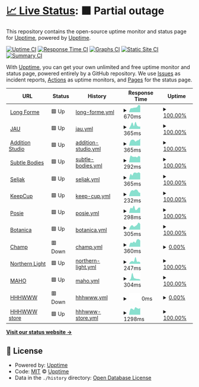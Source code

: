 # [📈 Live Status](https://upptime.github.io/upptime): <!--live status--> **🟧 Partial outage**

This repository contains the open-source uptime monitor and status page for [Upptime](https://upptime.js.org), powered by [Upptime](https://github.com/upptime/upptime).

[![Uptime CI](https://github.com/longforme/longforme-uptime-monitor/workflows/Uptime%20CI/badge.svg)](https://github.com/longforme/longforme-uptime-monitor/actions?query=workflow%3A%22Uptime+CI%22)
[![Response Time CI](https://github.com/longforme/longforme-uptime-monitor/workflows/Response%20Time%20CI/badge.svg)](https://github.com/longforme/longforme-uptime-monitor/actions?query=workflow%3A%22Response+Time+CI%22)
[![Graphs CI](https://github.com/longforme/longforme-uptime-monitor/workflows/Graphs%20CI/badge.svg)](https://github.com/longforme/longforme-uptime-monitor/actions?query=workflow%3A%22Graphs+CI%22)
[![Static Site CI](https://github.com/longforme/longforme-uptime-monitor/workflows/Static%20Site%20CI/badge.svg)](https://github.com/longforme/longforme-uptime-monitor/actions?query=workflow%3A%22Static+Site+CI%22)
[![Summary CI](https://github.com/longforme/longforme-uptime-monitor/workflows/Summary%20CI/badge.svg)](https://github.com/longforme/longforme-uptime-monitor/actions?query=workflow%3A%22Summary+CI%22)

With [Upptime](https://upptime.js.org), you can get your own unlimited and free uptime monitor and status page, powered entirely by a GitHub repository. We use [Issues](https://github.com/upptime/upptime/issues) as incident reports, [Actions](https://github.com/longforme/longforme-uptime-monitor/actions) as uptime monitors, and [Pages](https://upptime.github.io/upptime) for the status page.

<!--start: status pages-->
<!-- This summary is generated by Upptime (https://github.com/upptime/upptime) -->
<!-- Do not edit this manually, your changes will be overwritten -->
<!-- prettier-ignore -->
| URL | Status | History | Response Time | Uptime |
| --- | ------ | ------- | ------------- | ------ |
| <img alt="" src="https://icons.duckduckgo.com/ip3/longforme.com.ico" height="13"> [Long Forme](https://longforme.com) | 🟩 Up | [long-forme.yml](https://github.com/longforme/longforme-uptime-monitor/commits/HEAD/history/long-forme.yml) | <details><summary><img alt="Response time graph" src="./graphs/long-forme/response-time-week.png" height="20"> 670ms</summary><br><a href="https://longforme.github.io/longforme-uptime-monitor/history/long-forme"><img alt="Response time 676" src="https://img.shields.io/endpoint?url=https%3A%2F%2Fraw.githubusercontent.com%2Flongforme%2Flongforme-uptime-monitor%2FHEAD%2Fapi%2Flong-forme%2Fresponse-time.json"></a><br><a href="https://longforme.github.io/longforme-uptime-monitor/history/long-forme"><img alt="24-hour response time 467" src="https://img.shields.io/endpoint?url=https%3A%2F%2Fraw.githubusercontent.com%2Flongforme%2Flongforme-uptime-monitor%2FHEAD%2Fapi%2Flong-forme%2Fresponse-time-day.json"></a><br><a href="https://longforme.github.io/longforme-uptime-monitor/history/long-forme"><img alt="7-day response time 670" src="https://img.shields.io/endpoint?url=https%3A%2F%2Fraw.githubusercontent.com%2Flongforme%2Flongforme-uptime-monitor%2FHEAD%2Fapi%2Flong-forme%2Fresponse-time-week.json"></a><br><a href="https://longforme.github.io/longforme-uptime-monitor/history/long-forme"><img alt="30-day response time 857" src="https://img.shields.io/endpoint?url=https%3A%2F%2Fraw.githubusercontent.com%2Flongforme%2Flongforme-uptime-monitor%2FHEAD%2Fapi%2Flong-forme%2Fresponse-time-month.json"></a><br><a href="https://longforme.github.io/longforme-uptime-monitor/history/long-forme"><img alt="1-year response time 705" src="https://img.shields.io/endpoint?url=https%3A%2F%2Fraw.githubusercontent.com%2Flongforme%2Flongforme-uptime-monitor%2FHEAD%2Fapi%2Flong-forme%2Fresponse-time-year.json"></a></details> | <details><summary><a href="https://longforme.github.io/longforme-uptime-monitor/history/long-forme">100.00%</a></summary><a href="https://longforme.github.io/longforme-uptime-monitor/history/long-forme"><img alt="All-time uptime 99.96%" src="https://img.shields.io/endpoint?url=https%3A%2F%2Fraw.githubusercontent.com%2Flongforme%2Flongforme-uptime-monitor%2FHEAD%2Fapi%2Flong-forme%2Fuptime.json"></a><br><a href="https://longforme.github.io/longforme-uptime-monitor/history/long-forme"><img alt="24-hour uptime 100.00%" src="https://img.shields.io/endpoint?url=https%3A%2F%2Fraw.githubusercontent.com%2Flongforme%2Flongforme-uptime-monitor%2FHEAD%2Fapi%2Flong-forme%2Fuptime-day.json"></a><br><a href="https://longforme.github.io/longforme-uptime-monitor/history/long-forme"><img alt="7-day uptime 100.00%" src="https://img.shields.io/endpoint?url=https%3A%2F%2Fraw.githubusercontent.com%2Flongforme%2Flongforme-uptime-monitor%2FHEAD%2Fapi%2Flong-forme%2Fuptime-week.json"></a><br><a href="https://longforme.github.io/longforme-uptime-monitor/history/long-forme"><img alt="30-day uptime 99.92%" src="https://img.shields.io/endpoint?url=https%3A%2F%2Fraw.githubusercontent.com%2Flongforme%2Flongforme-uptime-monitor%2FHEAD%2Fapi%2Flong-forme%2Fuptime-month.json"></a><br><a href="https://longforme.github.io/longforme-uptime-monitor/history/long-forme"><img alt="1-year uptime 99.99%" src="https://img.shields.io/endpoint?url=https%3A%2F%2Fraw.githubusercontent.com%2Flongforme%2Flongforme-uptime-monitor%2FHEAD%2Fapi%2Flong-forme%2Fuptime-year.json"></a></details>
| <img alt="" src="https://icons.duckduckgo.com/ip3/www.jau.co.jp.ico" height="13"> [JAU](https://www.jau.co.jp) | 🟩 Up | [jau.yml](https://github.com/longforme/longforme-uptime-monitor/commits/HEAD/history/jau.yml) | <details><summary><img alt="Response time graph" src="./graphs/jau/response-time-week.png" height="20"> 365ms</summary><br><a href="https://longforme.github.io/longforme-uptime-monitor/history/jau"><img alt="Response time 391" src="https://img.shields.io/endpoint?url=https%3A%2F%2Fraw.githubusercontent.com%2Flongforme%2Flongforme-uptime-monitor%2FHEAD%2Fapi%2Fjau%2Fresponse-time.json"></a><br><a href="https://longforme.github.io/longforme-uptime-monitor/history/jau"><img alt="24-hour response time 319" src="https://img.shields.io/endpoint?url=https%3A%2F%2Fraw.githubusercontent.com%2Flongforme%2Flongforme-uptime-monitor%2FHEAD%2Fapi%2Fjau%2Fresponse-time-day.json"></a><br><a href="https://longforme.github.io/longforme-uptime-monitor/history/jau"><img alt="7-day response time 365" src="https://img.shields.io/endpoint?url=https%3A%2F%2Fraw.githubusercontent.com%2Flongforme%2Flongforme-uptime-monitor%2FHEAD%2Fapi%2Fjau%2Fresponse-time-week.json"></a><br><a href="https://longforme.github.io/longforme-uptime-monitor/history/jau"><img alt="30-day response time 336" src="https://img.shields.io/endpoint?url=https%3A%2F%2Fraw.githubusercontent.com%2Flongforme%2Flongforme-uptime-monitor%2FHEAD%2Fapi%2Fjau%2Fresponse-time-month.json"></a><br><a href="https://longforme.github.io/longforme-uptime-monitor/history/jau"><img alt="1-year response time 361" src="https://img.shields.io/endpoint?url=https%3A%2F%2Fraw.githubusercontent.com%2Flongforme%2Flongforme-uptime-monitor%2FHEAD%2Fapi%2Fjau%2Fresponse-time-year.json"></a></details> | <details><summary><a href="https://longforme.github.io/longforme-uptime-monitor/history/jau">100.00%</a></summary><a href="https://longforme.github.io/longforme-uptime-monitor/history/jau"><img alt="All-time uptime 99.98%" src="https://img.shields.io/endpoint?url=https%3A%2F%2Fraw.githubusercontent.com%2Flongforme%2Flongforme-uptime-monitor%2FHEAD%2Fapi%2Fjau%2Fuptime.json"></a><br><a href="https://longforme.github.io/longforme-uptime-monitor/history/jau"><img alt="24-hour uptime 100.00%" src="https://img.shields.io/endpoint?url=https%3A%2F%2Fraw.githubusercontent.com%2Flongforme%2Flongforme-uptime-monitor%2FHEAD%2Fapi%2Fjau%2Fuptime-day.json"></a><br><a href="https://longforme.github.io/longforme-uptime-monitor/history/jau"><img alt="7-day uptime 100.00%" src="https://img.shields.io/endpoint?url=https%3A%2F%2Fraw.githubusercontent.com%2Flongforme%2Flongforme-uptime-monitor%2FHEAD%2Fapi%2Fjau%2Fuptime-week.json"></a><br><a href="https://longforme.github.io/longforme-uptime-monitor/history/jau"><img alt="30-day uptime 100.00%" src="https://img.shields.io/endpoint?url=https%3A%2F%2Fraw.githubusercontent.com%2Flongforme%2Flongforme-uptime-monitor%2FHEAD%2Fapi%2Fjau%2Fuptime-month.json"></a><br><a href="https://longforme.github.io/longforme-uptime-monitor/history/jau"><img alt="1-year uptime 100.00%" src="https://img.shields.io/endpoint?url=https%3A%2F%2Fraw.githubusercontent.com%2Flongforme%2Flongforme-uptime-monitor%2FHEAD%2Fapi%2Fjau%2Fuptime-year.json"></a></details>
| <img alt="" src="https://icons.duckduckgo.com/ip3/additionstudio.jau.co.jp.ico" height="13"> [Addition Studio](https://additionstudio.jau.co.jp) | 🟩 Up | [addition-studio.yml](https://github.com/longforme/longforme-uptime-monitor/commits/HEAD/history/addition-studio.yml) | <details><summary><img alt="Response time graph" src="./graphs/addition-studio/response-time-week.png" height="20"> 365ms</summary><br><a href="https://longforme.github.io/longforme-uptime-monitor/history/addition-studio"><img alt="Response time 409" src="https://img.shields.io/endpoint?url=https%3A%2F%2Fraw.githubusercontent.com%2Flongforme%2Flongforme-uptime-monitor%2FHEAD%2Fapi%2Faddition-studio%2Fresponse-time.json"></a><br><a href="https://longforme.github.io/longforme-uptime-monitor/history/addition-studio"><img alt="24-hour response time 560" src="https://img.shields.io/endpoint?url=https%3A%2F%2Fraw.githubusercontent.com%2Flongforme%2Flongforme-uptime-monitor%2FHEAD%2Fapi%2Faddition-studio%2Fresponse-time-day.json"></a><br><a href="https://longforme.github.io/longforme-uptime-monitor/history/addition-studio"><img alt="7-day response time 365" src="https://img.shields.io/endpoint?url=https%3A%2F%2Fraw.githubusercontent.com%2Flongforme%2Flongforme-uptime-monitor%2FHEAD%2Fapi%2Faddition-studio%2Fresponse-time-week.json"></a><br><a href="https://longforme.github.io/longforme-uptime-monitor/history/addition-studio"><img alt="30-day response time 339" src="https://img.shields.io/endpoint?url=https%3A%2F%2Fraw.githubusercontent.com%2Flongforme%2Flongforme-uptime-monitor%2FHEAD%2Fapi%2Faddition-studio%2Fresponse-time-month.json"></a><br><a href="https://longforme.github.io/longforme-uptime-monitor/history/addition-studio"><img alt="1-year response time 379" src="https://img.shields.io/endpoint?url=https%3A%2F%2Fraw.githubusercontent.com%2Flongforme%2Flongforme-uptime-monitor%2FHEAD%2Fapi%2Faddition-studio%2Fresponse-time-year.json"></a></details> | <details><summary><a href="https://longforme.github.io/longforme-uptime-monitor/history/addition-studio">100.00%</a></summary><a href="https://longforme.github.io/longforme-uptime-monitor/history/addition-studio"><img alt="All-time uptime 99.96%" src="https://img.shields.io/endpoint?url=https%3A%2F%2Fraw.githubusercontent.com%2Flongforme%2Flongforme-uptime-monitor%2FHEAD%2Fapi%2Faddition-studio%2Fuptime.json"></a><br><a href="https://longforme.github.io/longforme-uptime-monitor/history/addition-studio"><img alt="24-hour uptime 100.00%" src="https://img.shields.io/endpoint?url=https%3A%2F%2Fraw.githubusercontent.com%2Flongforme%2Flongforme-uptime-monitor%2FHEAD%2Fapi%2Faddition-studio%2Fuptime-day.json"></a><br><a href="https://longforme.github.io/longforme-uptime-monitor/history/addition-studio"><img alt="7-day uptime 100.00%" src="https://img.shields.io/endpoint?url=https%3A%2F%2Fraw.githubusercontent.com%2Flongforme%2Flongforme-uptime-monitor%2FHEAD%2Fapi%2Faddition-studio%2Fuptime-week.json"></a><br><a href="https://longforme.github.io/longforme-uptime-monitor/history/addition-studio"><img alt="30-day uptime 100.00%" src="https://img.shields.io/endpoint?url=https%3A%2F%2Fraw.githubusercontent.com%2Flongforme%2Flongforme-uptime-monitor%2FHEAD%2Fapi%2Faddition-studio%2Fuptime-month.json"></a><br><a href="https://longforme.github.io/longforme-uptime-monitor/history/addition-studio"><img alt="1-year uptime 100.00%" src="https://img.shields.io/endpoint?url=https%3A%2F%2Fraw.githubusercontent.com%2Flongforme%2Flongforme-uptime-monitor%2FHEAD%2Fapi%2Faddition-studio%2Fuptime-year.json"></a></details>
| <img alt="" src="https://icons.duckduckgo.com/ip3/subtle-bodies.jau.co.jp.ico" height="13"> [Subtle Bodies](https://subtle-bodies.jau.co.jp) | 🟩 Up | [subtle-bodies.yml](https://github.com/longforme/longforme-uptime-monitor/commits/HEAD/history/subtle-bodies.yml) | <details><summary><img alt="Response time graph" src="./graphs/subtle-bodies/response-time-week.png" height="20"> 292ms</summary><br><a href="https://longforme.github.io/longforme-uptime-monitor/history/subtle-bodies"><img alt="Response time 366" src="https://img.shields.io/endpoint?url=https%3A%2F%2Fraw.githubusercontent.com%2Flongforme%2Flongforme-uptime-monitor%2FHEAD%2Fapi%2Fsubtle-bodies%2Fresponse-time.json"></a><br><a href="https://longforme.github.io/longforme-uptime-monitor/history/subtle-bodies"><img alt="24-hour response time 249" src="https://img.shields.io/endpoint?url=https%3A%2F%2Fraw.githubusercontent.com%2Flongforme%2Flongforme-uptime-monitor%2FHEAD%2Fapi%2Fsubtle-bodies%2Fresponse-time-day.json"></a><br><a href="https://longforme.github.io/longforme-uptime-monitor/history/subtle-bodies"><img alt="7-day response time 292" src="https://img.shields.io/endpoint?url=https%3A%2F%2Fraw.githubusercontent.com%2Flongforme%2Flongforme-uptime-monitor%2FHEAD%2Fapi%2Fsubtle-bodies%2Fresponse-time-week.json"></a><br><a href="https://longforme.github.io/longforme-uptime-monitor/history/subtle-bodies"><img alt="30-day response time 304" src="https://img.shields.io/endpoint?url=https%3A%2F%2Fraw.githubusercontent.com%2Flongforme%2Flongforme-uptime-monitor%2FHEAD%2Fapi%2Fsubtle-bodies%2Fresponse-time-month.json"></a><br><a href="https://longforme.github.io/longforme-uptime-monitor/history/subtle-bodies"><img alt="1-year response time 349" src="https://img.shields.io/endpoint?url=https%3A%2F%2Fraw.githubusercontent.com%2Flongforme%2Flongforme-uptime-monitor%2FHEAD%2Fapi%2Fsubtle-bodies%2Fresponse-time-year.json"></a></details> | <details><summary><a href="https://longforme.github.io/longforme-uptime-monitor/history/subtle-bodies">100.00%</a></summary><a href="https://longforme.github.io/longforme-uptime-monitor/history/subtle-bodies"><img alt="All-time uptime 99.92%" src="https://img.shields.io/endpoint?url=https%3A%2F%2Fraw.githubusercontent.com%2Flongforme%2Flongforme-uptime-monitor%2FHEAD%2Fapi%2Fsubtle-bodies%2Fuptime.json"></a><br><a href="https://longforme.github.io/longforme-uptime-monitor/history/subtle-bodies"><img alt="24-hour uptime 100.00%" src="https://img.shields.io/endpoint?url=https%3A%2F%2Fraw.githubusercontent.com%2Flongforme%2Flongforme-uptime-monitor%2FHEAD%2Fapi%2Fsubtle-bodies%2Fuptime-day.json"></a><br><a href="https://longforme.github.io/longforme-uptime-monitor/history/subtle-bodies"><img alt="7-day uptime 100.00%" src="https://img.shields.io/endpoint?url=https%3A%2F%2Fraw.githubusercontent.com%2Flongforme%2Flongforme-uptime-monitor%2FHEAD%2Fapi%2Fsubtle-bodies%2Fuptime-week.json"></a><br><a href="https://longforme.github.io/longforme-uptime-monitor/history/subtle-bodies"><img alt="30-day uptime 100.00%" src="https://img.shields.io/endpoint?url=https%3A%2F%2Fraw.githubusercontent.com%2Flongforme%2Flongforme-uptime-monitor%2FHEAD%2Fapi%2Fsubtle-bodies%2Fuptime-month.json"></a><br><a href="https://longforme.github.io/longforme-uptime-monitor/history/subtle-bodies"><img alt="1-year uptime 100.00%" src="https://img.shields.io/endpoint?url=https%3A%2F%2Fraw.githubusercontent.com%2Flongforme%2Flongforme-uptime-monitor%2FHEAD%2Fapi%2Fsubtle-bodies%2Fuptime-year.json"></a></details>
| <img alt="" src="https://icons.duckduckgo.com/ip3/seljak.jau.co.jp.ico" height="13"> [Seljak](https://seljak.jau.co.jp) | 🟩 Up | [seljak.yml](https://github.com/longforme/longforme-uptime-monitor/commits/HEAD/history/seljak.yml) | <details><summary><img alt="Response time graph" src="./graphs/seljak/response-time-week.png" height="20"> 365ms</summary><br><a href="https://longforme.github.io/longforme-uptime-monitor/history/seljak"><img alt="Response time 429" src="https://img.shields.io/endpoint?url=https%3A%2F%2Fraw.githubusercontent.com%2Flongforme%2Flongforme-uptime-monitor%2FHEAD%2Fapi%2Fseljak%2Fresponse-time.json"></a><br><a href="https://longforme.github.io/longforme-uptime-monitor/history/seljak"><img alt="24-hour response time 336" src="https://img.shields.io/endpoint?url=https%3A%2F%2Fraw.githubusercontent.com%2Flongforme%2Flongforme-uptime-monitor%2FHEAD%2Fapi%2Fseljak%2Fresponse-time-day.json"></a><br><a href="https://longforme.github.io/longforme-uptime-monitor/history/seljak"><img alt="7-day response time 365" src="https://img.shields.io/endpoint?url=https%3A%2F%2Fraw.githubusercontent.com%2Flongforme%2Flongforme-uptime-monitor%2FHEAD%2Fapi%2Fseljak%2Fresponse-time-week.json"></a><br><a href="https://longforme.github.io/longforme-uptime-monitor/history/seljak"><img alt="30-day response time 358" src="https://img.shields.io/endpoint?url=https%3A%2F%2Fraw.githubusercontent.com%2Flongforme%2Flongforme-uptime-monitor%2FHEAD%2Fapi%2Fseljak%2Fresponse-time-month.json"></a><br><a href="https://longforme.github.io/longforme-uptime-monitor/history/seljak"><img alt="1-year response time 386" src="https://img.shields.io/endpoint?url=https%3A%2F%2Fraw.githubusercontent.com%2Flongforme%2Flongforme-uptime-monitor%2FHEAD%2Fapi%2Fseljak%2Fresponse-time-year.json"></a></details> | <details><summary><a href="https://longforme.github.io/longforme-uptime-monitor/history/seljak">100.00%</a></summary><a href="https://longforme.github.io/longforme-uptime-monitor/history/seljak"><img alt="All-time uptime 99.97%" src="https://img.shields.io/endpoint?url=https%3A%2F%2Fraw.githubusercontent.com%2Flongforme%2Flongforme-uptime-monitor%2FHEAD%2Fapi%2Fseljak%2Fuptime.json"></a><br><a href="https://longforme.github.io/longforme-uptime-monitor/history/seljak"><img alt="24-hour uptime 100.00%" src="https://img.shields.io/endpoint?url=https%3A%2F%2Fraw.githubusercontent.com%2Flongforme%2Flongforme-uptime-monitor%2FHEAD%2Fapi%2Fseljak%2Fuptime-day.json"></a><br><a href="https://longforme.github.io/longforme-uptime-monitor/history/seljak"><img alt="7-day uptime 100.00%" src="https://img.shields.io/endpoint?url=https%3A%2F%2Fraw.githubusercontent.com%2Flongforme%2Flongforme-uptime-monitor%2FHEAD%2Fapi%2Fseljak%2Fuptime-week.json"></a><br><a href="https://longforme.github.io/longforme-uptime-monitor/history/seljak"><img alt="30-day uptime 100.00%" src="https://img.shields.io/endpoint?url=https%3A%2F%2Fraw.githubusercontent.com%2Flongforme%2Flongforme-uptime-monitor%2FHEAD%2Fapi%2Fseljak%2Fuptime-month.json"></a><br><a href="https://longforme.github.io/longforme-uptime-monitor/history/seljak"><img alt="1-year uptime 100.00%" src="https://img.shields.io/endpoint?url=https%3A%2F%2Fraw.githubusercontent.com%2Flongforme%2Flongforme-uptime-monitor%2FHEAD%2Fapi%2Fseljak%2Fuptime-year.json"></a></details>
| <img alt="" src="https://icons.duckduckgo.com/ip3/keepcup.eco.jau.co.jp.ico" height="13"> [KeepCup](https://keepcup.eco.jau.co.jp) | 🟩 Up | [keep-cup.yml](https://github.com/longforme/longforme-uptime-monitor/commits/HEAD/history/keep-cup.yml) | <details><summary><img alt="Response time graph" src="./graphs/keep-cup/response-time-week.png" height="20"> 232ms</summary><br><a href="https://longforme.github.io/longforme-uptime-monitor/history/keep-cup"><img alt="Response time 287" src="https://img.shields.io/endpoint?url=https%3A%2F%2Fraw.githubusercontent.com%2Flongforme%2Flongforme-uptime-monitor%2FHEAD%2Fapi%2Fkeep-cup%2Fresponse-time.json"></a><br><a href="https://longforme.github.io/longforme-uptime-monitor/history/keep-cup"><img alt="24-hour response time 160" src="https://img.shields.io/endpoint?url=https%3A%2F%2Fraw.githubusercontent.com%2Flongforme%2Flongforme-uptime-monitor%2FHEAD%2Fapi%2Fkeep-cup%2Fresponse-time-day.json"></a><br><a href="https://longforme.github.io/longforme-uptime-monitor/history/keep-cup"><img alt="7-day response time 232" src="https://img.shields.io/endpoint?url=https%3A%2F%2Fraw.githubusercontent.com%2Flongforme%2Flongforme-uptime-monitor%2FHEAD%2Fapi%2Fkeep-cup%2Fresponse-time-week.json"></a><br><a href="https://longforme.github.io/longforme-uptime-monitor/history/keep-cup"><img alt="30-day response time 242" src="https://img.shields.io/endpoint?url=https%3A%2F%2Fraw.githubusercontent.com%2Flongforme%2Flongforme-uptime-monitor%2FHEAD%2Fapi%2Fkeep-cup%2Fresponse-time-month.json"></a><br><a href="https://longforme.github.io/longforme-uptime-monitor/history/keep-cup"><img alt="1-year response time 291" src="https://img.shields.io/endpoint?url=https%3A%2F%2Fraw.githubusercontent.com%2Flongforme%2Flongforme-uptime-monitor%2FHEAD%2Fapi%2Fkeep-cup%2Fresponse-time-year.json"></a></details> | <details><summary><a href="https://longforme.github.io/longforme-uptime-monitor/history/keep-cup">100.00%</a></summary><a href="https://longforme.github.io/longforme-uptime-monitor/history/keep-cup"><img alt="All-time uptime 99.91%" src="https://img.shields.io/endpoint?url=https%3A%2F%2Fraw.githubusercontent.com%2Flongforme%2Flongforme-uptime-monitor%2FHEAD%2Fapi%2Fkeep-cup%2Fuptime.json"></a><br><a href="https://longforme.github.io/longforme-uptime-monitor/history/keep-cup"><img alt="24-hour uptime 100.00%" src="https://img.shields.io/endpoint?url=https%3A%2F%2Fraw.githubusercontent.com%2Flongforme%2Flongforme-uptime-monitor%2FHEAD%2Fapi%2Fkeep-cup%2Fuptime-day.json"></a><br><a href="https://longforme.github.io/longforme-uptime-monitor/history/keep-cup"><img alt="7-day uptime 100.00%" src="https://img.shields.io/endpoint?url=https%3A%2F%2Fraw.githubusercontent.com%2Flongforme%2Flongforme-uptime-monitor%2FHEAD%2Fapi%2Fkeep-cup%2Fuptime-week.json"></a><br><a href="https://longforme.github.io/longforme-uptime-monitor/history/keep-cup"><img alt="30-day uptime 100.00%" src="https://img.shields.io/endpoint?url=https%3A%2F%2Fraw.githubusercontent.com%2Flongforme%2Flongforme-uptime-monitor%2FHEAD%2Fapi%2Fkeep-cup%2Fuptime-month.json"></a><br><a href="https://longforme.github.io/longforme-uptime-monitor/history/keep-cup"><img alt="1-year uptime 100.00%" src="https://img.shields.io/endpoint?url=https%3A%2F%2Fraw.githubusercontent.com%2Flongforme%2Flongforme-uptime-monitor%2FHEAD%2Fapi%2Fkeep-cup%2Fuptime-year.json"></a></details>
| <img alt="" src="https://icons.duckduckgo.com/ip3/posie.jau.co.jp.ico" height="13"> [Posie](https://posie.jau.co.jp) | 🟩 Up | [posie.yml](https://github.com/longforme/longforme-uptime-monitor/commits/HEAD/history/posie.yml) | <details><summary><img alt="Response time graph" src="./graphs/posie/response-time-week.png" height="20"> 298ms</summary><br><a href="https://longforme.github.io/longforme-uptime-monitor/history/posie"><img alt="Response time 364" src="https://img.shields.io/endpoint?url=https%3A%2F%2Fraw.githubusercontent.com%2Flongforme%2Flongforme-uptime-monitor%2FHEAD%2Fapi%2Fposie%2Fresponse-time.json"></a><br><a href="https://longforme.github.io/longforme-uptime-monitor/history/posie"><img alt="24-hour response time 401" src="https://img.shields.io/endpoint?url=https%3A%2F%2Fraw.githubusercontent.com%2Flongforme%2Flongforme-uptime-monitor%2FHEAD%2Fapi%2Fposie%2Fresponse-time-day.json"></a><br><a href="https://longforme.github.io/longforme-uptime-monitor/history/posie"><img alt="7-day response time 298" src="https://img.shields.io/endpoint?url=https%3A%2F%2Fraw.githubusercontent.com%2Flongforme%2Flongforme-uptime-monitor%2FHEAD%2Fapi%2Fposie%2Fresponse-time-week.json"></a><br><a href="https://longforme.github.io/longforme-uptime-monitor/history/posie"><img alt="30-day response time 272" src="https://img.shields.io/endpoint?url=https%3A%2F%2Fraw.githubusercontent.com%2Flongforme%2Flongforme-uptime-monitor%2FHEAD%2Fapi%2Fposie%2Fresponse-time-month.json"></a><br><a href="https://longforme.github.io/longforme-uptime-monitor/history/posie"><img alt="1-year response time 366" src="https://img.shields.io/endpoint?url=https%3A%2F%2Fraw.githubusercontent.com%2Flongforme%2Flongforme-uptime-monitor%2FHEAD%2Fapi%2Fposie%2Fresponse-time-year.json"></a></details> | <details><summary><a href="https://longforme.github.io/longforme-uptime-monitor/history/posie">100.00%</a></summary><a href="https://longforme.github.io/longforme-uptime-monitor/history/posie"><img alt="All-time uptime 99.84%" src="https://img.shields.io/endpoint?url=https%3A%2F%2Fraw.githubusercontent.com%2Flongforme%2Flongforme-uptime-monitor%2FHEAD%2Fapi%2Fposie%2Fuptime.json"></a><br><a href="https://longforme.github.io/longforme-uptime-monitor/history/posie"><img alt="24-hour uptime 100.00%" src="https://img.shields.io/endpoint?url=https%3A%2F%2Fraw.githubusercontent.com%2Flongforme%2Flongforme-uptime-monitor%2FHEAD%2Fapi%2Fposie%2Fuptime-day.json"></a><br><a href="https://longforme.github.io/longforme-uptime-monitor/history/posie"><img alt="7-day uptime 100.00%" src="https://img.shields.io/endpoint?url=https%3A%2F%2Fraw.githubusercontent.com%2Flongforme%2Flongforme-uptime-monitor%2FHEAD%2Fapi%2Fposie%2Fuptime-week.json"></a><br><a href="https://longforme.github.io/longforme-uptime-monitor/history/posie"><img alt="30-day uptime 100.00%" src="https://img.shields.io/endpoint?url=https%3A%2F%2Fraw.githubusercontent.com%2Flongforme%2Flongforme-uptime-monitor%2FHEAD%2Fapi%2Fposie%2Fuptime-month.json"></a><br><a href="https://longforme.github.io/longforme-uptime-monitor/history/posie"><img alt="1-year uptime 100.00%" src="https://img.shields.io/endpoint?url=https%3A%2F%2Fraw.githubusercontent.com%2Flongforme%2Flongforme-uptime-monitor%2FHEAD%2Fapi%2Fposie%2Fuptime-year.json"></a></details>
| <img alt="" src="https://icons.duckduckgo.com/ip3/botanica.jau.co.jp.ico" height="13"> [Botanica](https://botanica.jau.co.jp) | 🟩 Up | [botanica.yml](https://github.com/longforme/longforme-uptime-monitor/commits/HEAD/history/botanica.yml) | <details><summary><img alt="Response time graph" src="./graphs/botanica/response-time-week.png" height="20"> 305ms</summary><br><a href="https://longforme.github.io/longforme-uptime-monitor/history/botanica"><img alt="Response time 386" src="https://img.shields.io/endpoint?url=https%3A%2F%2Fraw.githubusercontent.com%2Flongforme%2Flongforme-uptime-monitor%2FHEAD%2Fapi%2Fbotanica%2Fresponse-time.json"></a><br><a href="https://longforme.github.io/longforme-uptime-monitor/history/botanica"><img alt="24-hour response time 273" src="https://img.shields.io/endpoint?url=https%3A%2F%2Fraw.githubusercontent.com%2Flongforme%2Flongforme-uptime-monitor%2FHEAD%2Fapi%2Fbotanica%2Fresponse-time-day.json"></a><br><a href="https://longforme.github.io/longforme-uptime-monitor/history/botanica"><img alt="7-day response time 305" src="https://img.shields.io/endpoint?url=https%3A%2F%2Fraw.githubusercontent.com%2Flongforme%2Flongforme-uptime-monitor%2FHEAD%2Fapi%2Fbotanica%2Fresponse-time-week.json"></a><br><a href="https://longforme.github.io/longforme-uptime-monitor/history/botanica"><img alt="30-day response time 316" src="https://img.shields.io/endpoint?url=https%3A%2F%2Fraw.githubusercontent.com%2Flongforme%2Flongforme-uptime-monitor%2FHEAD%2Fapi%2Fbotanica%2Fresponse-time-month.json"></a><br><a href="https://longforme.github.io/longforme-uptime-monitor/history/botanica"><img alt="1-year response time 361" src="https://img.shields.io/endpoint?url=https%3A%2F%2Fraw.githubusercontent.com%2Flongforme%2Flongforme-uptime-monitor%2FHEAD%2Fapi%2Fbotanica%2Fresponse-time-year.json"></a></details> | <details><summary><a href="https://longforme.github.io/longforme-uptime-monitor/history/botanica">100.00%</a></summary><a href="https://longforme.github.io/longforme-uptime-monitor/history/botanica"><img alt="All-time uptime 99.94%" src="https://img.shields.io/endpoint?url=https%3A%2F%2Fraw.githubusercontent.com%2Flongforme%2Flongforme-uptime-monitor%2FHEAD%2Fapi%2Fbotanica%2Fuptime.json"></a><br><a href="https://longforme.github.io/longforme-uptime-monitor/history/botanica"><img alt="24-hour uptime 100.00%" src="https://img.shields.io/endpoint?url=https%3A%2F%2Fraw.githubusercontent.com%2Flongforme%2Flongforme-uptime-monitor%2FHEAD%2Fapi%2Fbotanica%2Fuptime-day.json"></a><br><a href="https://longforme.github.io/longforme-uptime-monitor/history/botanica"><img alt="7-day uptime 100.00%" src="https://img.shields.io/endpoint?url=https%3A%2F%2Fraw.githubusercontent.com%2Flongforme%2Flongforme-uptime-monitor%2FHEAD%2Fapi%2Fbotanica%2Fuptime-week.json"></a><br><a href="https://longforme.github.io/longforme-uptime-monitor/history/botanica"><img alt="30-day uptime 100.00%" src="https://img.shields.io/endpoint?url=https%3A%2F%2Fraw.githubusercontent.com%2Flongforme%2Flongforme-uptime-monitor%2FHEAD%2Fapi%2Fbotanica%2Fuptime-month.json"></a><br><a href="https://longforme.github.io/longforme-uptime-monitor/history/botanica"><img alt="1-year uptime 100.00%" src="https://img.shields.io/endpoint?url=https%3A%2F%2Fraw.githubusercontent.com%2Flongforme%2Flongforme-uptime-monitor%2FHEAD%2Fapi%2Fbotanica%2Fuptime-year.json"></a></details>
| <img alt="" src="https://icons.duckduckgo.com/ip3/champ.jau.co.jp.ico" height="13"> [Champ](https://champ.jau.co.jp) | 🟥 Down | [champ.yml](https://github.com/longforme/longforme-uptime-monitor/commits/HEAD/history/champ.yml) | <details><summary><img alt="Response time graph" src="./graphs/champ/response-time-week.png" height="20"> 360ms</summary><br><a href="https://longforme.github.io/longforme-uptime-monitor/history/champ"><img alt="Response time 1583" src="https://img.shields.io/endpoint?url=https%3A%2F%2Fraw.githubusercontent.com%2Flongforme%2Flongforme-uptime-monitor%2FHEAD%2Fapi%2Fchamp%2Fresponse-time.json"></a><br><a href="https://longforme.github.io/longforme-uptime-monitor/history/champ"><img alt="24-hour response time 523" src="https://img.shields.io/endpoint?url=https%3A%2F%2Fraw.githubusercontent.com%2Flongforme%2Flongforme-uptime-monitor%2FHEAD%2Fapi%2Fchamp%2Fresponse-time-day.json"></a><br><a href="https://longforme.github.io/longforme-uptime-monitor/history/champ"><img alt="7-day response time 360" src="https://img.shields.io/endpoint?url=https%3A%2F%2Fraw.githubusercontent.com%2Flongforme%2Flongforme-uptime-monitor%2FHEAD%2Fapi%2Fchamp%2Fresponse-time-week.json"></a><br><a href="https://longforme.github.io/longforme-uptime-monitor/history/champ"><img alt="30-day response time 353" src="https://img.shields.io/endpoint?url=https%3A%2F%2Fraw.githubusercontent.com%2Flongforme%2Flongforme-uptime-monitor%2FHEAD%2Fapi%2Fchamp%2Fresponse-time-month.json"></a><br><a href="https://longforme.github.io/longforme-uptime-monitor/history/champ"><img alt="1-year response time 1639" src="https://img.shields.io/endpoint?url=https%3A%2F%2Fraw.githubusercontent.com%2Flongforme%2Flongforme-uptime-monitor%2FHEAD%2Fapi%2Fchamp%2Fresponse-time-year.json"></a></details> | <details><summary><a href="https://longforme.github.io/longforme-uptime-monitor/history/champ">0.00%</a></summary><a href="https://longforme.github.io/longforme-uptime-monitor/history/champ"><img alt="All-time uptime 65.91%" src="https://img.shields.io/endpoint?url=https%3A%2F%2Fraw.githubusercontent.com%2Flongforme%2Flongforme-uptime-monitor%2FHEAD%2Fapi%2Fchamp%2Fuptime.json"></a><br><a href="https://longforme.github.io/longforme-uptime-monitor/history/champ"><img alt="24-hour uptime 0.00%" src="https://img.shields.io/endpoint?url=https%3A%2F%2Fraw.githubusercontent.com%2Flongforme%2Flongforme-uptime-monitor%2FHEAD%2Fapi%2Fchamp%2Fuptime-day.json"></a><br><a href="https://longforme.github.io/longforme-uptime-monitor/history/champ"><img alt="7-day uptime 0.00%" src="https://img.shields.io/endpoint?url=https%3A%2F%2Fraw.githubusercontent.com%2Flongforme%2Flongforme-uptime-monitor%2FHEAD%2Fapi%2Fchamp%2Fuptime-week.json"></a><br><a href="https://longforme.github.io/longforme-uptime-monitor/history/champ"><img alt="30-day uptime 1.38%" src="https://img.shields.io/endpoint?url=https%3A%2F%2Fraw.githubusercontent.com%2Flongforme%2Flongforme-uptime-monitor%2FHEAD%2Fapi%2Fchamp%2Fuptime-month.json"></a><br><a href="https://longforme.github.io/longforme-uptime-monitor/history/champ"><img alt="1-year uptime 0.00%" src="https://img.shields.io/endpoint?url=https%3A%2F%2Fraw.githubusercontent.com%2Flongforme%2Flongforme-uptime-monitor%2FHEAD%2Fapi%2Fchamp%2Fuptime-year.json"></a></details>
| <img alt="" src="https://icons.duckduckgo.com/ip3/northernlight.jau.co.jp.ico" height="13"> [Northern Light](https://northernlight.jau.co.jp) | 🟩 Up | [northern-light.yml](https://github.com/longforme/longforme-uptime-monitor/commits/HEAD/history/northern-light.yml) | <details><summary><img alt="Response time graph" src="./graphs/northern-light/response-time-week.png" height="20"> 247ms</summary><br><a href="https://longforme.github.io/longforme-uptime-monitor/history/northern-light"><img alt="Response time 277" src="https://img.shields.io/endpoint?url=https%3A%2F%2Fraw.githubusercontent.com%2Flongforme%2Flongforme-uptime-monitor%2FHEAD%2Fapi%2Fnorthern-light%2Fresponse-time.json"></a><br><a href="https://longforme.github.io/longforme-uptime-monitor/history/northern-light"><img alt="24-hour response time 163" src="https://img.shields.io/endpoint?url=https%3A%2F%2Fraw.githubusercontent.com%2Flongforme%2Flongforme-uptime-monitor%2FHEAD%2Fapi%2Fnorthern-light%2Fresponse-time-day.json"></a><br><a href="https://longforme.github.io/longforme-uptime-monitor/history/northern-light"><img alt="7-day response time 247" src="https://img.shields.io/endpoint?url=https%3A%2F%2Fraw.githubusercontent.com%2Flongforme%2Flongforme-uptime-monitor%2FHEAD%2Fapi%2Fnorthern-light%2Fresponse-time-week.json"></a><br><a href="https://longforme.github.io/longforme-uptime-monitor/history/northern-light"><img alt="30-day response time 234" src="https://img.shields.io/endpoint?url=https%3A%2F%2Fraw.githubusercontent.com%2Flongforme%2Flongforme-uptime-monitor%2FHEAD%2Fapi%2Fnorthern-light%2Fresponse-time-month.json"></a><br><a href="https://longforme.github.io/longforme-uptime-monitor/history/northern-light"><img alt="1-year response time 277" src="https://img.shields.io/endpoint?url=https%3A%2F%2Fraw.githubusercontent.com%2Flongforme%2Flongforme-uptime-monitor%2FHEAD%2Fapi%2Fnorthern-light%2Fresponse-time-year.json"></a></details> | <details><summary><a href="https://longforme.github.io/longforme-uptime-monitor/history/northern-light">100.00%</a></summary><a href="https://longforme.github.io/longforme-uptime-monitor/history/northern-light"><img alt="All-time uptime 99.84%" src="https://img.shields.io/endpoint?url=https%3A%2F%2Fraw.githubusercontent.com%2Flongforme%2Flongforme-uptime-monitor%2FHEAD%2Fapi%2Fnorthern-light%2Fuptime.json"></a><br><a href="https://longforme.github.io/longforme-uptime-monitor/history/northern-light"><img alt="24-hour uptime 100.00%" src="https://img.shields.io/endpoint?url=https%3A%2F%2Fraw.githubusercontent.com%2Flongforme%2Flongforme-uptime-monitor%2FHEAD%2Fapi%2Fnorthern-light%2Fuptime-day.json"></a><br><a href="https://longforme.github.io/longforme-uptime-monitor/history/northern-light"><img alt="7-day uptime 100.00%" src="https://img.shields.io/endpoint?url=https%3A%2F%2Fraw.githubusercontent.com%2Flongforme%2Flongforme-uptime-monitor%2FHEAD%2Fapi%2Fnorthern-light%2Fuptime-week.json"></a><br><a href="https://longforme.github.io/longforme-uptime-monitor/history/northern-light"><img alt="30-day uptime 100.00%" src="https://img.shields.io/endpoint?url=https%3A%2F%2Fraw.githubusercontent.com%2Flongforme%2Flongforme-uptime-monitor%2FHEAD%2Fapi%2Fnorthern-light%2Fuptime-month.json"></a><br><a href="https://longforme.github.io/longforme-uptime-monitor/history/northern-light"><img alt="1-year uptime 100.00%" src="https://img.shields.io/endpoint?url=https%3A%2F%2Fraw.githubusercontent.com%2Flongforme%2Flongforme-uptime-monitor%2FHEAD%2Fapi%2Fnorthern-light%2Fuptime-year.json"></a></details>
| <img alt="" src="https://icons.duckduckgo.com/ip3/maho.jau.co.jp.ico" height="13"> [MAHO](https://maho.jau.co.jp) | 🟩 Up | [maho.yml](https://github.com/longforme/longforme-uptime-monitor/commits/HEAD/history/maho.yml) | <details><summary><img alt="Response time graph" src="./graphs/maho/response-time-week.png" height="20"> 304ms</summary><br><a href="https://longforme.github.io/longforme-uptime-monitor/history/maho"><img alt="Response time 226" src="https://img.shields.io/endpoint?url=https%3A%2F%2Fraw.githubusercontent.com%2Flongforme%2Flongforme-uptime-monitor%2FHEAD%2Fapi%2Fmaho%2Fresponse-time.json"></a><br><a href="https://longforme.github.io/longforme-uptime-monitor/history/maho"><img alt="24-hour response time 260" src="https://img.shields.io/endpoint?url=https%3A%2F%2Fraw.githubusercontent.com%2Flongforme%2Flongforme-uptime-monitor%2FHEAD%2Fapi%2Fmaho%2Fresponse-time-day.json"></a><br><a href="https://longforme.github.io/longforme-uptime-monitor/history/maho"><img alt="7-day response time 304" src="https://img.shields.io/endpoint?url=https%3A%2F%2Fraw.githubusercontent.com%2Flongforme%2Flongforme-uptime-monitor%2FHEAD%2Fapi%2Fmaho%2Fresponse-time-week.json"></a><br><a href="https://longforme.github.io/longforme-uptime-monitor/history/maho"><img alt="30-day response time 188" src="https://img.shields.io/endpoint?url=https%3A%2F%2Fraw.githubusercontent.com%2Flongforme%2Flongforme-uptime-monitor%2FHEAD%2Fapi%2Fmaho%2Fresponse-time-month.json"></a><br><a href="https://longforme.github.io/longforme-uptime-monitor/history/maho"><img alt="1-year response time 197" src="https://img.shields.io/endpoint?url=https%3A%2F%2Fraw.githubusercontent.com%2Flongforme%2Flongforme-uptime-monitor%2FHEAD%2Fapi%2Fmaho%2Fresponse-time-year.json"></a></details> | <details><summary><a href="https://longforme.github.io/longforme-uptime-monitor/history/maho">100.00%</a></summary><a href="https://longforme.github.io/longforme-uptime-monitor/history/maho"><img alt="All-time uptime 99.82%" src="https://img.shields.io/endpoint?url=https%3A%2F%2Fraw.githubusercontent.com%2Flongforme%2Flongforme-uptime-monitor%2FHEAD%2Fapi%2Fmaho%2Fuptime.json"></a><br><a href="https://longforme.github.io/longforme-uptime-monitor/history/maho"><img alt="24-hour uptime 100.00%" src="https://img.shields.io/endpoint?url=https%3A%2F%2Fraw.githubusercontent.com%2Flongforme%2Flongforme-uptime-monitor%2FHEAD%2Fapi%2Fmaho%2Fuptime-day.json"></a><br><a href="https://longforme.github.io/longforme-uptime-monitor/history/maho"><img alt="7-day uptime 100.00%" src="https://img.shields.io/endpoint?url=https%3A%2F%2Fraw.githubusercontent.com%2Flongforme%2Flongforme-uptime-monitor%2FHEAD%2Fapi%2Fmaho%2Fuptime-week.json"></a><br><a href="https://longforme.github.io/longforme-uptime-monitor/history/maho"><img alt="30-day uptime 100.00%" src="https://img.shields.io/endpoint?url=https%3A%2F%2Fraw.githubusercontent.com%2Flongforme%2Flongforme-uptime-monitor%2FHEAD%2Fapi%2Fmaho%2Fuptime-month.json"></a><br><a href="https://longforme.github.io/longforme-uptime-monitor/history/maho"><img alt="1-year uptime 100.00%" src="https://img.shields.io/endpoint?url=https%3A%2F%2Fraw.githubusercontent.com%2Flongforme%2Flongforme-uptime-monitor%2FHEAD%2Fapi%2Fmaho%2Fuptime-year.json"></a></details>
| <img alt="" src="https://icons.duckduckgo.com/ip3/hhhwww.jp.ico" height="13"> [HHHWWW](https://hhhwww.jp) | 🟥 Down | [hhhwww.yml](https://github.com/longforme/longforme-uptime-monitor/commits/HEAD/history/hhhwww.yml) | <details><summary><img alt="Response time graph" src="./graphs/hhhwww/response-time-week.png" height="20"> 0ms</summary><br><a href="https://longforme.github.io/longforme-uptime-monitor/history/hhhwww"><img alt="Response time 0" src="https://img.shields.io/endpoint?url=https%3A%2F%2Fraw.githubusercontent.com%2Flongforme%2Flongforme-uptime-monitor%2FHEAD%2Fapi%2Fhhhwww%2Fresponse-time.json"></a><br><a href="https://longforme.github.io/longforme-uptime-monitor/history/hhhwww"><img alt="24-hour response time 0" src="https://img.shields.io/endpoint?url=https%3A%2F%2Fraw.githubusercontent.com%2Flongforme%2Flongforme-uptime-monitor%2FHEAD%2Fapi%2Fhhhwww%2Fresponse-time-day.json"></a><br><a href="https://longforme.github.io/longforme-uptime-monitor/history/hhhwww"><img alt="7-day response time 0" src="https://img.shields.io/endpoint?url=https%3A%2F%2Fraw.githubusercontent.com%2Flongforme%2Flongforme-uptime-monitor%2FHEAD%2Fapi%2Fhhhwww%2Fresponse-time-week.json"></a><br><a href="https://longforme.github.io/longforme-uptime-monitor/history/hhhwww"><img alt="30-day response time 0" src="https://img.shields.io/endpoint?url=https%3A%2F%2Fraw.githubusercontent.com%2Flongforme%2Flongforme-uptime-monitor%2FHEAD%2Fapi%2Fhhhwww%2Fresponse-time-month.json"></a><br><a href="https://longforme.github.io/longforme-uptime-monitor/history/hhhwww"><img alt="1-year response time 0" src="https://img.shields.io/endpoint?url=https%3A%2F%2Fraw.githubusercontent.com%2Flongforme%2Flongforme-uptime-monitor%2FHEAD%2Fapi%2Fhhhwww%2Fresponse-time-year.json"></a></details> | <details><summary><a href="https://longforme.github.io/longforme-uptime-monitor/history/hhhwww">0.00%</a></summary><a href="https://longforme.github.io/longforme-uptime-monitor/history/hhhwww"><img alt="All-time uptime 49.21%" src="https://img.shields.io/endpoint?url=https%3A%2F%2Fraw.githubusercontent.com%2Flongforme%2Flongforme-uptime-monitor%2FHEAD%2Fapi%2Fhhhwww%2Fuptime.json"></a><br><a href="https://longforme.github.io/longforme-uptime-monitor/history/hhhwww"><img alt="24-hour uptime 0.00%" src="https://img.shields.io/endpoint?url=https%3A%2F%2Fraw.githubusercontent.com%2Flongforme%2Flongforme-uptime-monitor%2FHEAD%2Fapi%2Fhhhwww%2Fuptime-day.json"></a><br><a href="https://longforme.github.io/longforme-uptime-monitor/history/hhhwww"><img alt="7-day uptime 0.00%" src="https://img.shields.io/endpoint?url=https%3A%2F%2Fraw.githubusercontent.com%2Flongforme%2Flongforme-uptime-monitor%2FHEAD%2Fapi%2Fhhhwww%2Fuptime-week.json"></a><br><a href="https://longforme.github.io/longforme-uptime-monitor/history/hhhwww"><img alt="30-day uptime 1.38%" src="https://img.shields.io/endpoint?url=https%3A%2F%2Fraw.githubusercontent.com%2Flongforme%2Flongforme-uptime-monitor%2FHEAD%2Fapi%2Fhhhwww%2Fuptime-month.json"></a><br><a href="https://longforme.github.io/longforme-uptime-monitor/history/hhhwww"><img alt="1-year uptime 0.00%" src="https://img.shields.io/endpoint?url=https%3A%2F%2Fraw.githubusercontent.com%2Flongforme%2Flongforme-uptime-monitor%2FHEAD%2Fapi%2Fhhhwww%2Fuptime-year.json"></a></details>
| <img alt="" src="https://icons.duckduckgo.com/ip3/hhhwww.jau.co.jp.ico" height="13"> [HHHWWW store](https://hhhwww.jau.co.jp) | 🟩 Up | [hhhwww-store.yml](https://github.com/longforme/longforme-uptime-monitor/commits/HEAD/history/hhhwww-store.yml) | <details><summary><img alt="Response time graph" src="./graphs/hhhwww-store/response-time-week.png" height="20"> 1298ms</summary><br><a href="https://longforme.github.io/longforme-uptime-monitor/history/hhhwww-store"><img alt="Response time 1836" src="https://img.shields.io/endpoint?url=https%3A%2F%2Fraw.githubusercontent.com%2Flongforme%2Flongforme-uptime-monitor%2FHEAD%2Fapi%2Fhhhwww-store%2Fresponse-time.json"></a><br><a href="https://longforme.github.io/longforme-uptime-monitor/history/hhhwww-store"><img alt="24-hour response time 1161" src="https://img.shields.io/endpoint?url=https%3A%2F%2Fraw.githubusercontent.com%2Flongforme%2Flongforme-uptime-monitor%2FHEAD%2Fapi%2Fhhhwww-store%2Fresponse-time-day.json"></a><br><a href="https://longforme.github.io/longforme-uptime-monitor/history/hhhwww-store"><img alt="7-day response time 1298" src="https://img.shields.io/endpoint?url=https%3A%2F%2Fraw.githubusercontent.com%2Flongforme%2Flongforme-uptime-monitor%2FHEAD%2Fapi%2Fhhhwww-store%2Fresponse-time-week.json"></a><br><a href="https://longforme.github.io/longforme-uptime-monitor/history/hhhwww-store"><img alt="30-day response time 2837" src="https://img.shields.io/endpoint?url=https%3A%2F%2Fraw.githubusercontent.com%2Flongforme%2Flongforme-uptime-monitor%2FHEAD%2Fapi%2Fhhhwww-store%2Fresponse-time-month.json"></a><br><a href="https://longforme.github.io/longforme-uptime-monitor/history/hhhwww-store"><img alt="1-year response time 1888" src="https://img.shields.io/endpoint?url=https%3A%2F%2Fraw.githubusercontent.com%2Flongforme%2Flongforme-uptime-monitor%2FHEAD%2Fapi%2Fhhhwww-store%2Fresponse-time-year.json"></a></details> | <details><summary><a href="https://longforme.github.io/longforme-uptime-monitor/history/hhhwww-store">100.00%</a></summary><a href="https://longforme.github.io/longforme-uptime-monitor/history/hhhwww-store"><img alt="All-time uptime 99.97%" src="https://img.shields.io/endpoint?url=https%3A%2F%2Fraw.githubusercontent.com%2Flongforme%2Flongforme-uptime-monitor%2FHEAD%2Fapi%2Fhhhwww-store%2Fuptime.json"></a><br><a href="https://longforme.github.io/longforme-uptime-monitor/history/hhhwww-store"><img alt="24-hour uptime 100.00%" src="https://img.shields.io/endpoint?url=https%3A%2F%2Fraw.githubusercontent.com%2Flongforme%2Flongforme-uptime-monitor%2FHEAD%2Fapi%2Fhhhwww-store%2Fuptime-day.json"></a><br><a href="https://longforme.github.io/longforme-uptime-monitor/history/hhhwww-store"><img alt="7-day uptime 100.00%" src="https://img.shields.io/endpoint?url=https%3A%2F%2Fraw.githubusercontent.com%2Flongforme%2Flongforme-uptime-monitor%2FHEAD%2Fapi%2Fhhhwww-store%2Fuptime-week.json"></a><br><a href="https://longforme.github.io/longforme-uptime-monitor/history/hhhwww-store"><img alt="30-day uptime 99.96%" src="https://img.shields.io/endpoint?url=https%3A%2F%2Fraw.githubusercontent.com%2Flongforme%2Flongforme-uptime-monitor%2FHEAD%2Fapi%2Fhhhwww-store%2Fuptime-month.json"></a><br><a href="https://longforme.github.io/longforme-uptime-monitor/history/hhhwww-store"><img alt="1-year uptime 99.96%" src="https://img.shields.io/endpoint?url=https%3A%2F%2Fraw.githubusercontent.com%2Flongforme%2Flongforme-uptime-monitor%2FHEAD%2Fapi%2Fhhhwww-store%2Fuptime-year.json"></a></details>

<!--end: status pages-->

[**Visit our status website →**](https://upptime.github.io/upptime)

## 📄 License

- Powered by: [Upptime](https://github.com/upptime/upptime)
- Code: [MIT](./LICENSE) © [Upptime](https://upptime.js.org)
- Data in the `./history` directory: [Open Database License](https://opendatacommons.org/licenses/odbl/1-0/)
